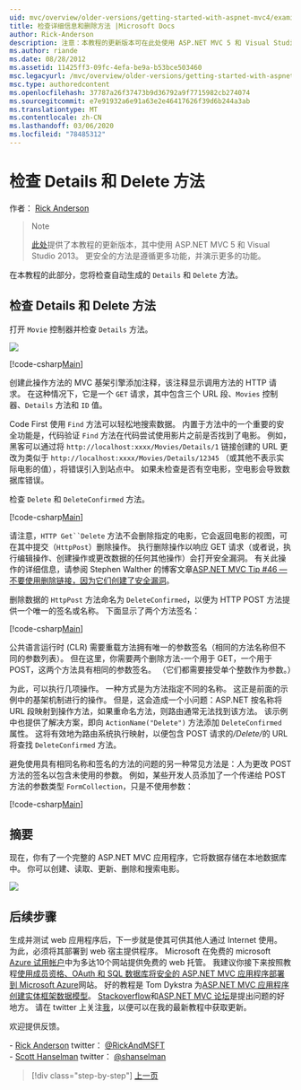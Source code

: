 ```yaml
---
uid: mvc/overview/older-versions/getting-started-with-aspnet-mvc4/examining-the-details-and-delete-methods
title: 检查详细信息和删除方法 |Microsoft Docs
author: Rick-Anderson
description: 注意：本教程的更新版本可在此处使用 ASP.NET MVC 5 和 Visual Studio 2013。 更安全、更简单的操作和演示 。
ms.author: riande
ms.date: 08/28/2012
ms.assetid: 11425ff3-09fc-4efa-be9a-b53bce503460
msc.legacyurl: /mvc/overview/older-versions/getting-started-with-aspnet-mvc4/examining-the-details-and-delete-methods
msc.type: authoredcontent
ms.openlocfilehash: 37787a26f37473b9d36792a9f7715982cb274074
ms.sourcegitcommit: e7e91932a6e91a63e2e46417626f39d6b244a3ab
ms.translationtype: MT
ms.contentlocale: zh-CN
ms.lasthandoff: 03/06/2020
ms.locfileid: "78485312"
---
```

# <a name="examining-the-details-and-delete-methods"></a>检查 Details 和 Delete 方法

作者： [Rick Anderson](https://twitter.com/RickAndMSFT)

> > [!NOTE]
> > [此处](../../getting-started/introduction/getting-started.md)提供了本教程的更新版本，其中使用 ASP.NET MVC 5 和 Visual Studio 2013。 更安全的方法是遵循更多功能，并演示更多的功能。

在本教程的此部分，您将检查自动生成的 `Details` 和 `Delete` 方法。

## <a name="examining-the-details-and-delete-methods"></a>检查 Details 和 Delete 方法

打开 `Movie` 控制器并检查 `Details` 方法。

![](examining-the-details-and-delete-methods/_static/image1.png)

[!code-csharp[Main](examining-the-details-and-delete-methods/samples/sample1.cs)]

创建此操作方法的 MVC 基架引擎添加注释，该注释显示调用方法的 HTTP 请求。 在这种情况下，它是一个 `GET` 请求，其中包含三个 URL 段、`Movies` 控制器、`Details` 方法和 `ID` 值。

Code First 使用 `Find` 方法可以轻松地搜索数据。 内置于方法中的一个重要的安全功能是，代码验证 `Find` 方法在代码尝试使用影片之前是否找到了电影。 例如，黑客可以通过将 `http://localhost:xxxx/Movies/Details/1` 链接创建的 URL 更改为类似于 `http://localhost:xxxx/Movies/Details/12345` （或其他不表示实际电影的值），将错误引入到站点中。 如果未检查是否有空电影，空电影会导致数据库错误。

检查 `Delete` 和 `DeleteConfirmed` 方法。

[!code-csharp[Main](examining-the-details-and-delete-methods/samples/sample2.cs?highlight=17)]

请注意，`HTTP Get``Delete` 方法不会删除指定的电影，它会返回电影的视图，可在其中提交（`HttpPost`）删除操作。 执行删除操作以响应 GET 请求（或者说，执行编辑操作、创建操作或更改数据的任何其他操作）会打开安全漏洞。 有关此操作的详细信息，请参阅 Stephen Walther 的博客文章[ASP.NET MVC Tip #46 —不要使用删除链接，因为它们创建了安全漏洞](http://stephenwalther.com/blog/archive/2009/01/21/asp.net-mvc-tip-46-ndash-donrsquot-use-delete-links-because.aspx)。

删除数据的 `HttpPost` 方法命名为 `DeleteConfirmed`，以便为 HTTP POST 方法提供一个唯一的签名或名称。 下面显示了两个方法签名：

[!code-csharp[Main](examining-the-details-and-delete-methods/samples/sample3.cs)]

公共语言运行时 (CLR) 需要重载方法拥有唯一的参数签名（相同的方法名称但不同的参数列表）。 但在这里，你需要两个删除方法-一个用于 GET，一个用于 POST，这两个方法具有相同的参数签名。 （它们都需要接受单个整数作为参数。）

为此，可以执行几项操作。 一种方式是为方法指定不同的名称。 这正是前面的示例中的基架机制进行的操作。 但是，这会造成一个小问题：ASP.NET 按名称将 URL 段映射到操作方法，如果重命名方法，则路由通常无法找到该方法。 该示例中也提供了解决方案，即向 `ActionName("Delete")` 方法添加 `DeleteConfirmed` 属性。 这将有效地为路由系统执行映射，以便包含 POST 请求的<em>/Delete/</em>的 URL 将查找 `DeleteConfirmed` 方法。

避免使用具有相同名称和签名的方法的问题的另一种常见方法是：人为更改 POST 方法的签名以包含未使用的参数。 例如，某些开发人员添加了一个传递给 POST 方法的参数类型 `FormCollection`，只是不使用参数：

[!code-csharp[Main](examining-the-details-and-delete-methods/samples/sample4.cs)]

## <a name="summary"></a>摘要

现在，你有了一个完整的 ASP.NET MVC 应用程序，它将数据存储在本地数据库中。 你可以创建、读取、更新、删除和搜索电影。

![](examining-the-details-and-delete-methods/_static/image2.png)

## <a name="next-steps"></a>后续步骤

生成并测试 web 应用程序后，下一步就是使其可供其他人通过 Internet 使用。 为此，必须将其部署到 web 宿主提供程序。 Microsoft 在免费的 microsoft [Azure 试用帐户](https://www.windowsazure.com/pricing/free-trial/?WT.mc_id=A443DD604)中为多达10个网站提供免费的 web 托管。 我建议你接下来按照教程[使用成员资格、OAuth 和 SQL 数据库将安全的 ASP.NET MVC 应用程序部署到 Microsoft Azure](https://docs.microsoft.com/aspnet/core/security/authorization/secure-data)网站。 好的教程是 Tom Dykstra 为[ASP.NET MVC 应用程序创建实体框架数据模型](../../getting-started/getting-started-with-ef-using-mvc/creating-an-entity-framework-data-model-for-an-asp-net-mvc-application.md)。 [Stackoverflow](http://stackoverflow.com/help)和[ASP.NET MVC 论坛](https://forums.asp.net/1146.aspx)是提出问题的好地方。 请在 twitter 上关注[我](https://twitter.com/RickAndMSFT)，以便可以在我的最新教程中获取更新。

欢迎提供反馈。

\- [Rick Anderson](https://blogs.msdn.com/rickAndy) twitter： [@RickAndMSFT](https://twitter.com/RickAndMSFT)  
\- [Scott Hanselman](http://www.hanselman.com/blog/) twitter： [@shanselman](https://twitter.com/shanselman)

> [!div class="step-by-step"]
> [上一页](adding-validation-to-the-model.md)
